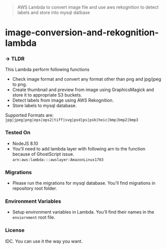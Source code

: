 > AWS Lambda to convert image file and use aws rekognition to detect labels and store into mysql datbase

# image-conversion-and-rekognition-lambda

### → TLDR
This Lambda perform following functions
- Check image format and convert any format other than png and jpg/jpeg to png.
- Create thumbnail and preview from image using GraphicsMagick and store it to appropriate S3 buckets.
- Detect labels from image using AWS Rekognition.
- Store labels to mysql database.

Supported Formats are:
```jpg|jpeg|png|eps|eps2|tiff|svg|psd|ps|psb|heic|bmp|bmp2|bmp3```

### Tested On
- NodeJS 8.10
- You'll need to add lambda layer with following arn to the function because of GhostScript issue.
```arn:aws:lambda:::awslayer:AmazonLinux1703```

### Migrations
- Please run the migrations for mysql database. You'll find migrations in repository root folder.

### Environment Variables
- Setup environment variables in Lambda. You'll find their names in the ```enviornment``` root file.

### License
IDC. You can use it the way you want. 
